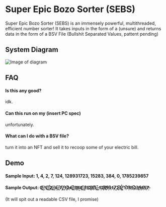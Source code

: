 # Super Epic Bozo Sorter (SEBS)

Super Epic Bozo Sorter (SEBS) is an immensely powerful, multithreaded, efficient number sorter! It takes inputs in the form of a (unsure) and returns data in the form of a BSV File (Bullshit Separated Values, pattent pending) 

## System Diagram
![Image of
diagram](https://github.com/duckfromdiscord/week-1/blob/main/img/SWEDrawing.jpeg?raw=true)


## FAQ

#### Is this any good?

idk.

#### Can this run on my (insert PC spec)

unfortunately.

#### What can I do with a BSV file?

turn it into an NFT and sell it to recoop some of your electric bill.

## Demo

#### Sample Input: 1, 4, 2, 7, 124, 128931723, 15283, 384, 0, 1785239857

#### Sample Output: 0̸̱̌,̴̮̈ ̶̘̓1̸̖̎,̸̨̍ ̴͇͋2̶̨̕,̷̟͂ ̵̛̳4̵͙̑,̷̢̆ ̶̘̑7̴̝̈,̸̪͝ ̵̥͗1̶̬̋2̶͉̏4̶̠̎,̸̭̎ ̸̤̉3̵͇̓8̴͚̔4̸̯̓,̴͓̍ ̷̺͝1̷̛͕5̸̠̄2̴̻̆8̸̩̂3̴̱̉,̵̳̊ ̵͍̀1̵̝̄2̷̧̐8̸̥͝9̶̝̽3̷̟̉1̴̦̇7̸̀͜2̵̨̅3̷̮̈́,̵͈͠ ̸̛͉1̴͔͒7̷͉̋8̷̠͛5̷̲̅2̷̠̀3̸̭̀9̶͖́8̷̜̎5̴̱̈7̶̩̔
(It will spit out a readable CSV file, I promise)
